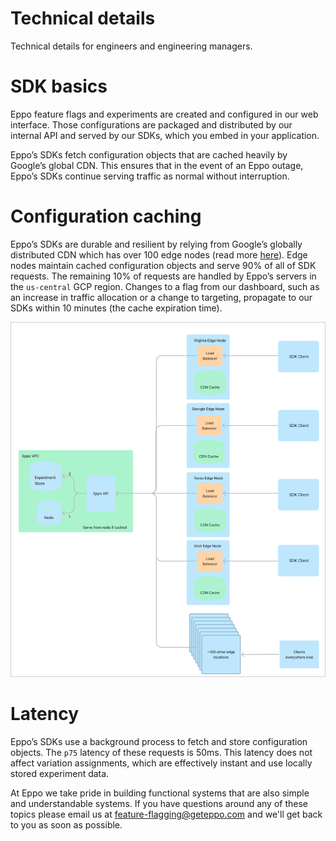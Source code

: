# Technical details

Technical details for engineers and engineering managers.

# SDK basics

Eppo feature flags and experiments are created and configured in our web interface. Those configurations are packaged and distributed by our internal API and served by our SDKs, which you embed in your application.

Eppo’s SDKs fetch configuration objects that are cached heavily by Google’s global CDN. This ensures that in the event of an Eppo outage, Eppo’s SDKs continue serving traffic as normal without interruption.

# Configuration caching

Eppo’s SDKs are durable and resilient by relying from Google’s globally distributed CDN which has over 100 edge nodes (read more [here](https://cloud.google.com/cdn/docs#docs)). Edge nodes maintain cached configuration objects and serve 90% of all of SDK requests. The remaining 10% of requests are handled by Eppo’s servers in the `us-central` GCP region. Changes to a flag from our dashboard, such as an increase in traffic allocation or a change to targeting, propagate to our SDKs within 10 minutes (the cache expiration time).

![Allocation waterfall](../../static/img/feature-flagging/caching.png)

# Latency

Eppo’s SDKs use a background process to fetch and store configuration objects. The `p75` latency of these requests is 50ms. This latency does not affect variation assignments, which are effectively instant and use locally stored experiment data.

At Eppo we take pride in building functional systems that are also simple and  understandable systems. If you have questions around any of these topics please email us at feature-flagging@geteppo.com and we'll get back to you as soon as possible.